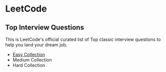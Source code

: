 # LeetCode


## Top Interview Questions
This is LeetCode's official curated list of Top classic interview questions to help you land your dream job.
* [Easy Collection](/Top-Interview-Questions/EasyCollection.md)
* Medium Collection
* Hard Collection